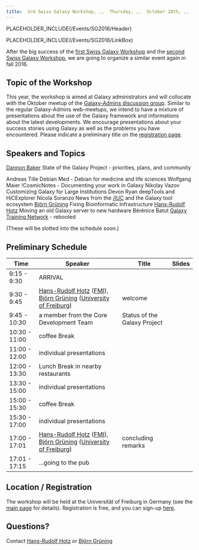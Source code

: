 ```yaml
---
title:  3rd Swiss Galaxy Workshop, ,,  Thursday, ,,  October 20th, ,,  Freiburg , (, Germany, ),  
---
```

PLACEHOLDER_INCLUDE(/Events/SG2016/Header)



PLACEHOLDER_INCLUDE(/Events/SG2016/LinkBox)

After the big success of the [first Swiss Galaxy Workshop](/Events/Switzerland2012) and the [second Swiss Galaxy Workshop](/src/Events/Switzerland2014/index.md), we are going to organize a similar event again in fall 2016.


## Topic of the Workshop

This year, the workshop is aimed at Galaxy administrators and will collocate with the Oktober meetup of the  [Galaxy-Admins discussion group](/Community/GalaxyAdmins). Similar to the regular Galaxy-Admins web-meetups, we intend to have a mixture of presentations about the use of the Galaxy framework and informations about the latest developments. We encourage presentations about your success stories using Galaxy as well as the problems you have encountered. Please indicate a preliminary title on the [registration page](https://docs.google.com/forms/d/1mRO4uNXQd8jL1I9JNiQ4xd0fnrZKlQPQSORgJCpDeqg).

## Speakers and Topics

 [Dannon Baker](/src/DannonBaker/index.md) 
   State of the Galaxy Project - priorities, plans, and community

 Andreas Tille
   Debian Med - Debian for medicine and life sciences
 Wolfgang Maier 
   !CosmicNotes - Documenting your work in Galaxy
 Nikolay Vazov 
   Customizing Galaxy for Large Institutions
 Devon Ryan 
   deepTools and HiCExplorer
 Nicola Soranzo 
   News from the [/IUC](/src/IUC/index.md) and the Galaxy tool ecosystem
 [Björn Grüning](/src/BjoernGruening/index.md)
   Fixing Bioinformatic Infrastructure
 [Hans-Rudolf Hotz](/src/HansrudolfHotz/index.md) 
   Moving an old Galaxy server to new hardware
 Bérénice Batut 
   [Galaxy Training Network](/src/Teach/GTN/index.md) - rebooted

(These will be slotted into the schedule soon.)

## Preliminary Schedule

| Time |  Speaker  |  Title  |  Slides  | 
| ---- | -------- | ------ | ------- | 
| 9:15 - 9:30 |  ARRIVAL  | 
| 9:30 - 9:45 |  [Hans-Rudolf Hotz](/HansrudolfHotz) ([FMI](http://www.fmi.ch/)), [Björn Grüning](/BjoernGruening) ([University of Freiburg](http://www.uni-freiburg.de/))  |  welcome  |   | 
| 9:45 - 10:30 |  a member from the Core Development Team  |  Status of the Galaxy Project  |   | 
| 10:30 - 11:00 |  coffee Break  | 
| 11:00 - 12:00 |  individual presentations  |   |   | 
| 12:00 - 13:30 |  Lunch Break in nearby restaurants  | 
| 13:30 - 15:00 |  individual presentations  |   |   | 
| 15:00 - 15:30 |  coffee Break  | 
| 15:30 - 17:00 |  individual presentations  |   |   | 
| 17:00 - 17:01 |  [Hans-Rudolf Hotz](/HansrudolfHotz) ([FMI](http://www.fmi.ch/)), [Björn Grüning](/BjoernGruening)  ([University of Freiburg](http://www.uni-freiburg.de/))  |  concluding remarks  |   | 
| 17:01 - 17:15 |  ...going to the pub  | 


## Location / Registration

The workshop will be held at the Universität of Freiburg in Germany (see the [main page](/Events/SG2016) for details). Registration is free, and you can sign-up [here](https://docs.google.com/forms/d/1mRO4uNXQd8jL1I9JNiQ4xd0fnrZKlQPQSORgJCpDeqg).

## Questions?
Contact [Hans-Rudolf Hotz](/HansrudolfHotz) or [Björn Grüning](/src/BjoernGruening/index.md)
